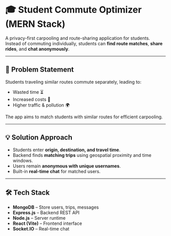 # 🎓 Student Commute Optimizer (MERN Stack)

A privacy-first carpooling and route-sharing application for students.  
Instead of commuting individually, students can **find route matches**, **share rides**, and **chat anonymously**.

---

## 🚀 Problem Statement

Students traveling similar routes commute separately, leading to:
- Wasted time ⏳  
- Increased costs 💸  
- Higher traffic & pollution 🌍  

The app aims to match students with similar routes for efficient carpooling.

---

## 💡 Solution Approach

- Students enter **origin, destination, and travel time**.  
- Backend finds **matching trips** using geospatial proximity and time windows.  
- Users remain **anonymous with unique usernames**.  
- Built-in **real-time chat** for matched users.

---

## 🛠️ Tech Stack

- **MongoDB** – Store users, trips, messages  
- **Express.js** – Backend REST API  
- **Node.js** – Server runtime  
- **React (Vite)** – Frontend interface  
- **Socket.IO** – Real-time chat



